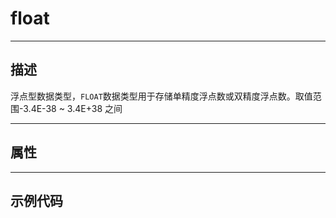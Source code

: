 # float

------------------------------------------------------------------------------------------
## 描述

浮点型数据类型，`FLOAT`数据类型用于存储单精度浮点数或双精度浮点数。取值范围-3.4E-38 ~ 3.4E+38 之间

------------------------------------------------------------------------------------------
## 属性



------------------------------------------------------------------------------------------
## 示例代码